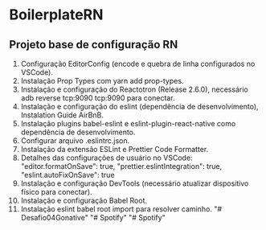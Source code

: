 # BoilerplateRN

## Projeto base de configuração RN

1. Configuração EditorConfig (encode e quebra de linha configurados no VSCode).
2. Instalação Prop Types com yarn add prop-types.
3. Instalação e configuração do Reactotron (Release 2.6.0), necessário adb reverse tcp:9090 tcp:9090 para conectar.
4. Instalação e configuração do eslint (dependência de desenvolvimento), Instalation Guide AirBnB.
5. Instalação plugins babel-eslint e eslint-plugin-react-native como dependência de desenvolvimento.
6. Configurar arquivo .eslintrc.json.
7. Instalação da extensão ESLint e Prettier Code Formatter.
8. Detalhes das configurações de usuário no VSCode:
   "editor.formatOnSave": true,
   "prettier.eslintIntegration": true,
   "eslint.autoFixOnSave": true
9. Instalação e configuração DevTools (necessário atualizar dispositivo físico para conectar).
10. Instalação e configuração Babel Root.
11. Instalação eslint babel root import para resolver caminho.
"# Desafio04Gonative" 
"# Spotify" 
"# Spotify" 
